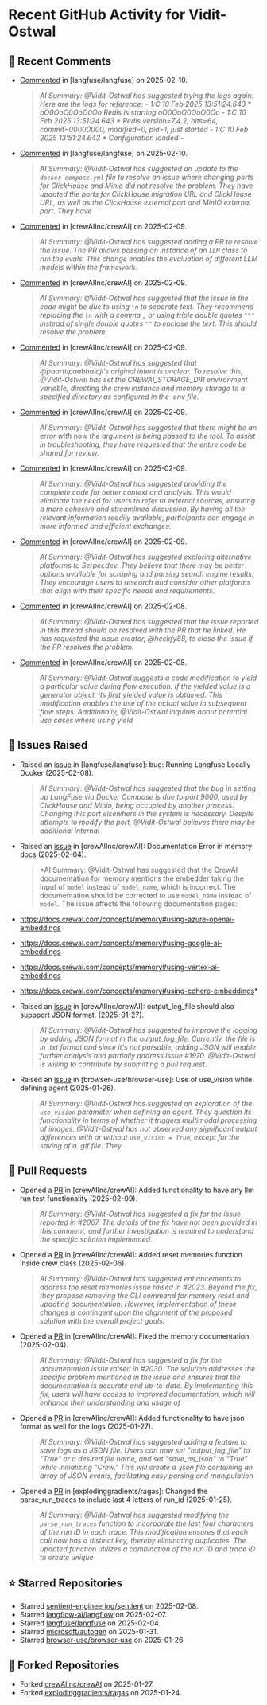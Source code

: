 # Recent GitHub Activity for Vidit-Ostwal

## 💬 Recent Comments
- [Commented](https://github.com/langfuse/langfuse/issues/5432#issuecomment-2648098489) in [langfuse/langfuse] on 2025-02-10.
  > *AI Summary: @Vidit-Ostwal has suggested trying the logs again. Here are the logs for reference: - 1:C 10 Feb 2025 13:51:24.643 * oO0OoO0OoO0Oo Redis is starting oO0OoO0OoO0Oo - 1:C 10 Feb 2025 13:51:24.643 * Redis version=7.4.2, bits=64, commit=00000000, modified=0, pid=1, just started - 1:C 10 Feb 2025 13:51:24.643 * Configuration loaded -*
- [Commented](https://github.com/langfuse/langfuse/issues/5432#issuecomment-2648019685) in [langfuse/langfuse] on 2025-02-10.
  > *AI Summary: @Vidit-Ostwal has suggested an update to the `docker-compose.yml` file to resolve an issue where changing ports for ClickHouse and Minio did not resolve the problem. They have updated the ports for ClickHouse migration URL and ClickHouse URL, as well as the ClickHouse external port and MinIO external port. They have*
- [Commented](https://github.com/crewAIInc/crewAI/issues/2067#issuecomment-2646579129) in [crewAIInc/crewAI] on 2025-02-09.
  > *AI Summary: @Vidit-Ostwal has suggested adding a PR to resolve the issue. The PR allows passing an instance of an `LLM` class to run the evals. This change enables the evaluation of different LLM models within the framework.*
- [Commented](https://github.com/crewAIInc/crewAI/issues/2046#issuecomment-2646469809) in [crewAIInc/crewAI] on 2025-02-09.
  > *AI Summary: @Vidit-Ostwal has suggested that the issue in the code might be due to using `\n` to separate text. They recommend replacing the `\n` with a comma `,` or using triple double quotes `"""` instead of single double quotes `""` to enclose the text. This should resolve the problem.*
- [Commented](https://github.com/crewAIInc/crewAI/issues/2014#issuecomment-2646308001) in [crewAIInc/crewAI] on 2025-02-09.
  > *AI Summary: @Vidit-Ostwal has suggested that @paarttipaabhalaji's original intent is unclear. To resolve this, @Vidit-Ostwal has set the CREWAI_STORAGE_DIR environment variable, directing the crew instance and memory storage to a specified directory as configured in the .env file.*
- [Commented](https://github.com/crewAIInc/crewAI/issues/2046#issuecomment-2646302061) in [crewAIInc/crewAI] on 2025-02-09.
  > *AI Summary: @Vidit-Ostwal has suggested that there might be an error with how the argument is being passed to the tool. To assist in troubleshooting, they have requested that the entire code be shared for review.*
- [Commented](https://github.com/crewAIInc/crewAI/issues/2054#issuecomment-2646300138) in [crewAIInc/crewAI] on 2025-02-09.
  > *AI Summary: @Vidit-Ostwal has suggested providing the complete code for better context and analysis. This would eliminate the need for users to refer to external sources, ensuring a more cohesive and streamlined discussion. By having all the relevant information readily available, participants can engage in more informed and efficient exchanges.*
- [Commented](https://github.com/crewAIInc/crewAI/issues/2065#issuecomment-2646298829) in [crewAIInc/crewAI] on 2025-02-09.
  > *AI Summary: @Vidit-Ostwal has suggested exploring alternative platforms to Serper.dev. They believe that there may be better options available for scraping and parsing search engine results. They encourage users to research and consider other platforms that align with their specific needs and requirements.*
- [Commented](https://github.com/crewAIInc/crewAI/issues/2023#issuecomment-2644717512) in [crewAIInc/crewAI] on 2025-02-08.
  > *AI Summary: @Vidit-Ostwal has suggested that the issue reported in this thread should be resolved with the PR that he linked. He has requested the issue creator, @heckfy88, to close the issue if the PR resolves the problem.*
- [Commented](https://github.com/crewAIInc/crewAI/issues/2025#issuecomment-2644714108) in [crewAIInc/crewAI] on 2025-02-08.
  > *AI Summary: @Vidit-Ostwal suggests a code modification to yield a particular value during flow execution. If the yielded value is a generator object, its first yielded value is obtained. This modification enables the use of the actual value in subsequent flow steps. Additionally, @Vidit-Ostwal inquires about potential use cases where using yield*

## 🐛 Issues Raised
- Raised an [issue](https://github.com/langfuse/langfuse/issues/5432) in [langfuse/langfuse]: bug: Running Langfuse Locally Dcoker (2025-02-08).
  > *AI Summary: @Vidit-Ostwal has suggested that the bug in setting up LangFuse via Docker Compose is due to port 9000, used by ClickHouse and Minio, being occupied by another process. Changing this port elsewhere in the system is necessary. Despite attempts to modify the port, @Vidit-Ostwal believes there may be additional internal*
- Raised an [issue](https://github.com/crewAIInc/crewAI/issues/2030) in [crewAIInc/crewAI]: Documentation Error in memory docs (2025-02-04).
  > *AI Summary: @Vidit-Ostwal has suggested that the CrewAI documentation for memory mentions the embedder taking the input of `model` instead of `model_name`, which is incorrect. The documentation should be corrected to use `model_name` instead of `model`. The issue affects the following documentation pages:

- https://docs.crewai.com/concepts/memory#using-azure-openai-embeddings
- https://docs.crewai.com/concepts/memory#using-google-ai-embeddings
- https://docs.crewai.com/concepts/memory#using-vertex-ai-embeddings
- https://docs.crewai.com/concepts/memory#using-cohere-embeddings*
- Raised an [issue](https://github.com/crewAIInc/crewAI/issues/1984) in [crewAIInc/crewAI]: output_log_file should also suppport JSON format. (2025-01-27).
  > *AI Summary: @Vidit-Ostwal has suggested to improve the logging by adding JSON format in the output_log_file. Currently, the file is in .txt format and since it's not parsable, adding JSON will enable further analysis and partially address issue #1970. @Vidit-Ostwal is willing to contribute by submitting a pull request.*
- Raised an [issue](https://github.com/browser-use/browser-use/issues/407) in [browser-use/browser-use]: Use of use_vision while defining agent (2025-01-26).
  > *AI Summary: @Vidit-Ostwal has suggested an exploration of the `use_vision` parameter when defining an agent. They question its functionality in terms of whether it triggers multimodal processing of images. @Vidit-Ostwal has not observed any significant output differences with or without `use_vision = True`, except for the saving of a .gif file. They*

## 🚀 Pull Requests
- Opened a [PR](https://github.com/crewAIInc/crewAI/pull/2071) in [crewAIInc/crewAI]: Added functionality to have any llm run test functionality (2025-02-09).
  > *AI Summary: @Vidit-Ostwal has suggested a fix for the issue reported in #2067. The details of the fix have not been provided in this comment, and further investigation is required to understand the specific solution implemented.*
- Opened a [PR](https://github.com/crewAIInc/crewAI/pull/2047) in [crewAIInc/crewAI]: Added reset memories function inside crew class (2025-02-06).
  > *AI Summary: @Vidit-Ostwal has suggested enhancements to address the reset memories issue raised in #2023. Beyond the fix, they propose removing the CLI command for memory reset and updating documentation. However, implementation of these changes is contingent upon the alignment of the proposed solution with the overall project goals.*
- Opened a [PR](https://github.com/crewAIInc/crewAI/pull/2031) in [crewAIInc/crewAI]: Fixed the memory documentation (2025-02-04).
  > *AI Summary: @Vidit-Ostwal has suggested a fix for the documentation issue raised in #2030. The solution addresses the specific problem mentioned in the issue and ensures that the documentation is accurate and up-to-date. By implementing this fix, users will have access to improved documentation, which will enhance their understanding and usage of*
- Opened a [PR](https://github.com/crewAIInc/crewAI/pull/1985) in [crewAIInc/crewAI]: Added functionality to have json format as well for the logs (2025-01-27).
  > *AI Summary: @Vidit-Ostwal has suggested adding a feature to save logs as a JSON file. Users can now set "output_log_file" to "True" or a desired file name, and set "save_as_json" to "True" while initializing "Crew." This will create a .json file containing an array of JSON events, facilitating easy parsing and manipulation*
- Opened a [PR](https://github.com/explodinggradients/ragas/pull/1880) in [explodinggradients/ragas]: Changed the parse_run_traces to include last 4 letters of run_id (2025-01-25).
  > *AI Summary: @Vidit-Ostwal has suggested modifying the `parse_run_traces` function to incorporate the last four characters of the run ID in each trace. This modification ensures that each call now has a distinct key, thereby eliminating duplicates. The updated function utilizes a combination of the run ID and trace ID to create unique*

## ⭐ Starred Repositories
- Starred [sentient-engineering/sentient](https://github.com/sentient-engineering/sentient) on 2025-02-08.
- Starred [langflow-ai/langflow](https://github.com/langflow-ai/langflow) on 2025-02-07.
- Starred [langfuse/langfuse](https://github.com/langfuse/langfuse) on 2025-02-04.
- Starred [microsoft/autogen](https://github.com/microsoft/autogen) on 2025-01-31.
- Starred [browser-use/browser-use](https://github.com/browser-use/browser-use) on 2025-01-26.

## 🍴 Forked Repositories
- Forked [crewAIInc/crewAI](https://github.com/Vidit-Ostwal/crewAI) on 2025-01-27.
- Forked [explodinggradients/ragas](https://github.com/Vidit-Ostwal/ragas) on 2025-01-24.
